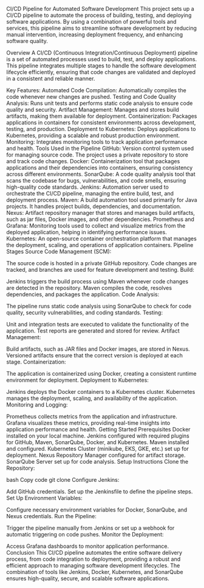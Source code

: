 CI/CD Pipeline for Automated Software Development
This project sets up a CI/CD pipeline to automate the process of building, testing, and deploying software applications. By using a combination of powerful tools and services, this pipeline aims to streamline software development by reducing manual intervention, increasing deployment frequency, and enhancing software quality.

Overview
A CI/CD (Continuous Integration/Continuous Deployment) pipeline is a set of automated processes used to build, test, and deploy applications. This pipeline integrates multiple stages to handle the software development lifecycle efficiently, ensuring that code changes are validated and deployed in a consistent and reliable manner.

Key Features:
Automated Code Compilation: Automatically compiles the code whenever new changes are pushed.
Testing and Code Quality Analysis: Runs unit tests and performs static code analysis to ensure code quality and security.
Artifact Management: Manages and stores build artifacts, making them available for deployment.
Containerization: Packages applications in containers for consistent environments across development, testing, and production.
Deployment to Kubernetes: Deploys applications to Kubernetes, providing a scalable and robust production environment.
Monitoring: Integrates monitoring tools to track application performance and health.
Tools Used in the Pipeline
GitHub: Version control system used for managing source code. The project uses a private repository to store and track code changes.
Docker: Containerization tool that packages applications and their dependencies into containers, ensuring consistency across different environments.
SonarQube: A code quality analysis tool that scans the codebase for bugs, vulnerabilities, and code smells, ensuring high-quality code standards.
Jenkins: Automation server used to orchestrate the CI/CD pipeline, managing the entire build, test, and deployment process.
Maven: A build automation tool used primarily for Java projects. It handles project builds, dependencies, and documentation.
Nexus: Artifact repository manager that stores and manages build artifacts, such as jar files, Docker images, and other dependencies.
Prometheus and Grafana: Monitoring tools used to collect and visualize metrics from the deployed application, helping in identifying performance issues.
Kubernetes: An open-source container orchestration platform that manages the deployment, scaling, and operations of application containers.
Pipeline Stages
Source Code Management (SCM):

The source code is hosted in a private GitHub repository.
Code changes are tracked, and branches are used for feature development and testing.
Build:

Jenkins triggers the build process using Maven whenever code changes are detected in the repository.
Maven compiles the code, resolves dependencies, and packages the application.
Code Analysis:

The pipeline runs static code analysis using SonarQube to check for code quality, security vulnerabilities, and coding standards.
Testing:

Unit and integration tests are executed to validate the functionality of the application.
Test reports are generated and stored for review.
Artifact Management:

Build artifacts, such as JAR files and Docker images, are stored in Nexus.
Versioned artifacts ensure that the correct version is deployed at each stage.
Containerization:

The application is containerized using Docker, creating a consistent runtime environment for deployment.
Deployment to Kubernetes:

Jenkins deploys the Docker containers to a Kubernetes cluster.
Kubernetes manages the deployment, scaling, and availability of the application.
Monitoring and Logging:

Prometheus collects metrics from the application and infrastructure.
Grafana visualizes these metrics, providing real-time insights into application performance and health.
Getting Started
Prerequisites
Docker installed on your local machine.
Jenkins configured with required plugins for GitHub, Maven, SonarQube, Docker, and Kubernetes.
Maven installed and configured.
Kubernetes Cluster (minikube, EKS, GKE, etc.) set up for deployment.
Nexus Repository Manager configured for artifact storage.
SonarQube Server set up for code analysis.
Setup Instructions
Clone the Repository:

bash
Copy code
git clone <repository-url>
Configure Jenkins:

Add GitHub credentials.
Set up the Jenkinsfile to define the pipeline steps.
Set Up Environment Variables:

Configure necessary environment variables for Docker, SonarQube, and Nexus credentials.
Run the Pipeline:

Trigger the pipeline manually from Jenkins or set up a webhook for automatic triggering on code pushes.
Monitor the Deployment:

Access Grafana dashboards to monitor application performance.
Conclusion
This CI/CD pipeline automates the entire software delivery process, from code integration to deployment, providing a robust and efficient approach to managing software development lifecycles. The combination of tools like Jenkins, Docker, Kubernetes, and SonarQube ensures high-quality, secure, and scalable software applications.

